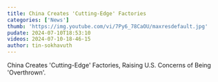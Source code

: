 ```yaml
---
title: China Creates 'Cutting-Edge' Factories
categories: ['News']
thumb: 'https://img.youtube.com/vi/7Py6_78CaOU/maxresdefault.jpg'
pudate: 2024-07-10T18:53:10
videos: 2024-07-10-18-46-15
author: tin-sokhavuth
---
```

China Creates 'Cutting-Edge' Factories, Raising U.S. Concerns of Being 'Overthrown'.